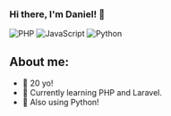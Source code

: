 

### Hi there, I'm Daniel! 👋

![PHP](https://shields.io/badge/JavaScript-3175C6?logo=JavaScript&logoColor=yellow&style=for-the-badge)
![JavaScript](https://shields.io/badge/JavaScript-3178C6?logo=JavaScript&logoColor=yellow&style=for-the-badge)
![Python](https://shields.io/badge/Python-3178C6?logo=Python&logoColor=FFF&style=for-the-badge)

  
## About me:
- 🎂 20 yo!
- 👾 Currently learning PHP and Laravel.
- 🦀 Also using Python!


